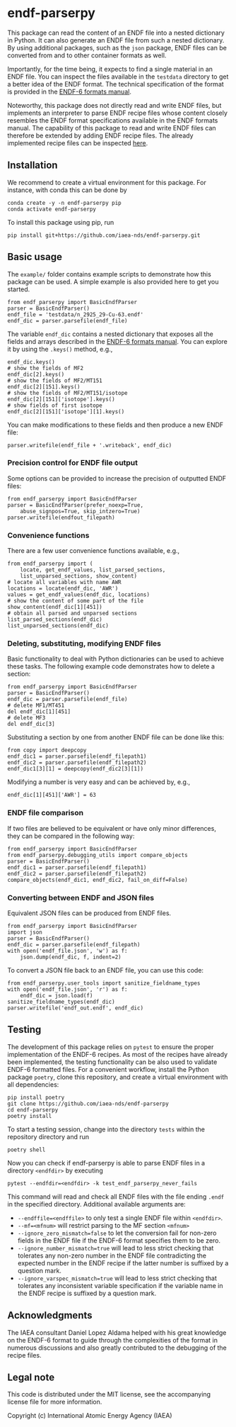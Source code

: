 # endf-parserpy

This package can read the content of an
ENDF file into a nested dictionary in Python.
It can also generate an ENDF file from
such a nested dictionary. By using additional
packages, such as the `json` package, ENDF files
can be converted from and to other container formats
as well.

Importantly, for the time being, it expects to find a single
material in an ENDF file. You can inspect the
files available in the `testdata` directory to
get a better idea of the ENDF format. The technical
specification of the format is provided in the
[ENDF-6 formats manual].

Noteworthy, this package does not directly read
and write ENDF files, but implements an interpreter
to parse ENDF recipe files whose content closely
resembles the ENDF format specifications available
in the ENDF formats manual. The capability of this
package to read and write ENDF files can therefore  be extended by
adding ENDF recipe files. The already implemented recipe files
can be inspected [here](https://github.com/iaea-nds/endf-parserpy/tree/main/endf_parserpy/endf_recipes).

## Installation

We recommend to create a virtual environment for
this package. For instance, with conda this can be done by
```
conda create -y -n endf-parserpy pip
conda activate endf-parserpy
```
To install this package using pip, run
```
pip install git+https://github.com/iaea-nds/endf-parserpy.git
```

## Basic usage

The `example/` folder contains example scripts to
demonstrate how this package can be used.
A simple example is also provided here to get you
started.
```
from endf_parserpy import BasicEndfParser
parser = BasicEndfParser()
endf_file = 'testdata/n_2925_29-Cu-63.endf'
endf_dic = parser.parsefile(endf_file)
```
The variable `endf_dic` contains a nested dictionary that
exposes all the fields and arrays described in
the [ENDF-6 formats manual].
You can explore it by using the `.keys()` method, e.g.,
```
endf_dic.keys()
# show the fields of MF2
endf_dic[2].keys()
# show the fields of MF2/MT151
endf_dic[2][151].keys()
# show the fields of MF2/MT151/isotope
endf_dic[2][151]['isotope'].keys()
# show fields of first isotope
endf_dic[2][151]['isotope'][1].keys()
```
You can make modifications to these fields and then
produce a new ENDF file:
```
parser.writefile(endf_file + '.writeback', endf_dic)
```

### Precision control for ENDF file output

Some options can be provided to increase the
precision of outputted ENDF files:
```
from endf_parserpy import BasicEndfParser
parser = BasicEndfParser(prefer_noexp=True,
    abuse_signpos=True, skip_intzero=True)
parser.writefile(endfout_filepath)
```

### Convenience functions

There are a few user convenience functions available, e.g.,
```
from endf_parserpy import (
    locate, get_endf_values, list_parsed_sections,
    list_unparsed_sections, show_content)
# locate all variables with name AWR
locations = locate(endf_dic, 'AWR')
values = get_endf_values(endf_dic, locations)
# show the content of some part of the file
show_content(endf_dic[1][451])
# obtain all parsed and unparsed sections
list_parsed_sections(endf_dic)
list_unparsed_sections(endf_dic)
```

### Deleting, substituting, modifying ENDF files

Basic functionality to deal with Python dictionaries
can be used to achieve these tasks.
The following example code demonstrates how to
delete a section:
```
from endf_parserpy import BasicEndfParser
parser = BasicEndfParser()
endf_dic = parser.parsefile(endf_file)
# delete MF1/MT451
del endf_dic[1][451]
# delete MF3
del endf_dic[3]
```
Substituting a section by one from another
ENDF file can be done like this:
```
from copy import deepcopy
endf_dic1 = parser.parsefile(endf_filepath1)
endf_dic2 = parser.parsefile(endf_filepath2)
endf_dic1[3][1] = deepcopy(endf_dic2[3][1])
```
Modifying a number is very easy and can be
achieved by, e.g.,
```
endf_dic[1][451]['AWR'] = 63
```

### ENDF file comparison

If two files are believed to be equivalent or have only
minor differences, they can be compared in the following way:
```
from endf_parserpy import BasicEndfParser
from endf_parserpy.debugging_utils import compare_objects
parser = BasicEndfParser()
endf_dic1 = parser.parsefile(endf_filepath1)
endf_dic2 = parser.parsefile(endf_filepath2)
compare_objects(endf_dic1, endf_dic2, fail_on_diff=False)
```

### Converting between ENDF and JSON files

Equivalent JSON files can be produced from ENDF files.
```
from endf_parserpy import BasicEndfParser
import json
parser = BasicEndfParser()
endf_dic = parser.parsefile(endf_filepath)
with open('endf_file.json', 'w') as f:
    json.dump(endf_dic, f, indent=2)
```

To convert a JSON file back to an ENDF file, you can
use this code:
```
from endf_parserpy.user_tools import sanitize_fieldname_types
with open('endf_file.json', 'r') as f:
    endf_dic = json.load(f)
sanitize_fieldname_types(endf_dic)
parser.writefile('endf_out.endf', endf_dic)
```

## Testing

The development of this package relies on `pytest` to ensure
the proper implementation of the ENDF-6 recipes. As most of
the recipes have already been implemented, the testing
functionality can be also used to validate ENDF-6 formatted
files. For a convenient workflow, install the Python package
`poetry`, clone this repository, and create a virtual environment
with all dependencies:
```
pip install poetry
git clone https://github.com/iaea-nds/endf-parserpy
cd endf-parserpy
poetry install
```
To start a testing session, change into the directory
`tests` within the repository directory and run
```
poetry shell
```
Now you can check if endf-parserpy is able to parse
ENDF files in a directory `<endfdir>` by executing
```
pytest --endfdir=<endfdir> -k test_endf_parserpy_never_fails
```
This command will read and check all ENDF files
with the file ending `.endf` in the specified directory.
Additional available arguments are:

- `--endffile=<endffile>` to only test a single ENDF file within `<endfdir>`.
- `--mf=<mfnum>` will restrict parsing to the MF section `<mfnum>`
- `--ignore_zero_mismatch=false` to let the conversion fail for non-zero fields in the ENDF file if the ENDF-6 format specifies them to be zero.
- `--ignore_number_mismatch=true` will lead to less strict checking that tolerates any non-zero number in the ENDF file contradicting the expected number
                                  in the ENDF recipe if the latter number is suffixed by a question mark.
- `--ignore_varspec_mismatch=true` will lead to less strict checking that tolerates any inconsistent variable specification if the variable name in the
                              ENDF recipe is suffixed by a question mark.

## Acknowledgments

The IAEA consultant Daniel Lopez Aldama helped with his great knowledge
on the ENDF-6 format to guide through the complexities of the format
in numerous discussions and also greatly contributed to the
debugging of the recipe files.

## Legal note

This code is distributed under the MIT license, see the
accompanying license file for more information.

Copyright (c) International Atomic Energy Agency (IAEA)

[ENDF-6 formats manual]: https://oecd-nea.org/dbdata/data/manual-endf/endf102.pdf

